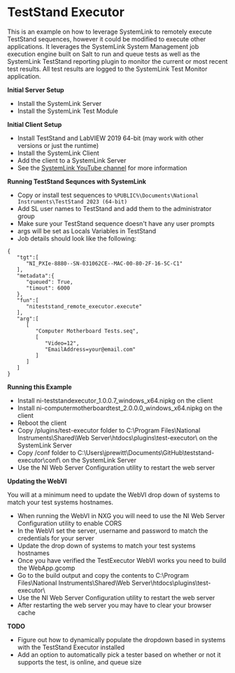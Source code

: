 # TestStand Executor

This is an example on how to leverage SystemLink to remotely execute TestStand sequences, however it could be modified to execute other applications.  It leverages the SystemLink System Management job execution engine built on Salt to run and queue tests as well as the SystemLink TestStand reporting plugin to monitor the current or most recent test results.  All test results are logged to the SystemLink Test Monitor application.

__Initial Server Setup__
* Install the SystemLink Server
* Install the SystemLink Test Module

__Initial Client Setup__

* Install TestStand and LabVIEW 2019 64-bit (may work with other versions or just the runtime)
* Install the SystemLink Client
* Add the client to a SystemLink Server
* See the [SystemLink YouTube channel](https://www.youtube.com/channel/UCJFhOcqtxl-5kDb-tclTggQ) for more information

__Running TestStand Sequnces with SystemLink__
* Copy or install test sequences to ```%PUBLIC%\Documents\National Instruments\TestStand 2023 (64-bit)```
* Add SL user names to TestStand and add them to the administrator group
* Make sure your TestStand sequence doesn't have any user prompts
* args will be set as Locals Variables in TestStand
* Job details should look like the following:
```
{  
   "tgt":[  
      "NI_PXIe-8880--SN-031062CE--MAC-00-80-2F-16-5C-C1"
   ],
   "metadata":{  
      "queued": True,
      "timout": 6000
   },
   "fun":[  
      "niteststand_remote_executor.execute"
   ],
   "arg":[  
      [  
         "Computer Motherboard Tests.seq",
         [  
            "Video=12",
            "EmailAddress=your@email.com"
         ]
      ]
   ]
}
```

__Running this Example__

* Install ni-teststandexecutor_1.0.0.7_windows_x64.nipkg on the client
* Install ni-computermotherboardtest_2.0.0.0_windows_x64.nipkg on the client
* Reboot the client
* Copy /plugins/test-executor folder to C:\Program Files\National Instruments\Shared\Web Server\htdocs\plugins\test-executor\ on the SystemLink Server
* Copy /conf folder to C:\Users\jprewitt\Documents\GitHub\teststand-executor\conf\ on the SystemLink Server
* Use the NI Web Server Configuration utility to restart the web server

__Updating the WebVI__

You will at a minimum need to update the WebVI drop down of systems to match your test systems hostnames.
* When running the WebVI in NXG you will need to use the NI Web Server Configuration utility to enable CORS
* In the WebVI set the server, username and password to match the credentials for your server
* Update the drop down of systems to match your test systems hostnames
* Once you have verified the TestExecutor WebVI works you need to build the WebApp.gcomp
* Go to the build output and copy the contents to C:\Program Files\National Instruments\Shared\Web Server\htdocs\plugins\test-executor\
* Use the NI Web Server Configuration utility to restart the web server
* After restarting the web server you may have to clear your browser cache

__TODO__
* Figure out how to dynamically populate the dropdown based in systems with the TestStand Executor installed
* Add an option to automatically pick a tester based on whether or not it supports the test, is online, and queue size

